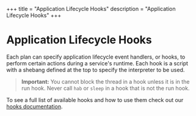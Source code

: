 +++
title = "Application Lifecycle Hooks"
description = "Application Lifecycle Hooks"
+++

# <a name="glossary-hooks" id="glossary-hooks" data-magellan-target="glossary-hooks" type="anchor">Application Lifecycle Hooks</a>

Each plan can specify application lifecycle event handlers, or hooks, to perform certain actions during a service's runtime. Each hook is a script with a shebang defined at the top to specify the interpreter to be used.

> **Important:** You cannot block the thread in a hook unless it is in the run hook. Never call `hab` or `sleep` in a hook that is not the run hook.

To see a full list of available hooks and how to use them check out our [hooks documentation](/docs/reference#reference-hooks).

